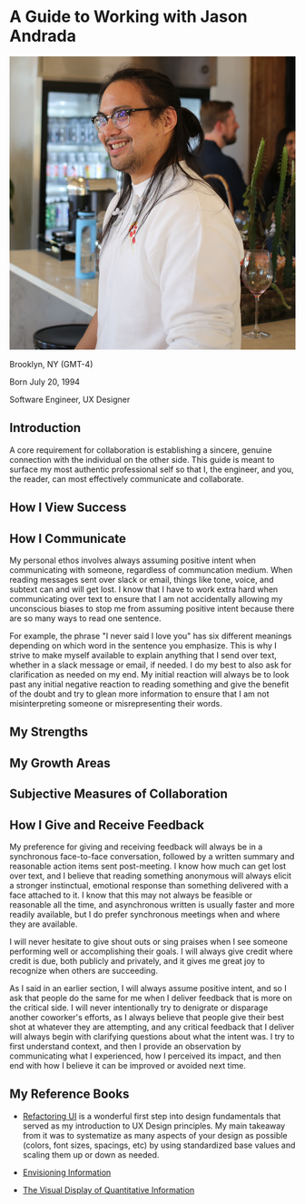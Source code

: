 # A Guide to Working with Jason Andrada
![headshot](slack_photo.jpeg)

Brooklyn, NY (GMT-4)

Born July 20, 1994

Software Engineer, UX Designer

## Introduction
A core requirement for collaboration is establishing a sincere, genuine connection with the individual on the other side. This guide is meant to surface my most authentic professional self so that I, the engineer, and you, the reader, can most effectively communicate and collaborate.

## How I View Success

## How I Communicate
My personal ethos involves always assuming positive intent when communicating with someone, regardless of communcation medium. When reading messages sent over slack or email, things like tone, voice, and subtext can and will get lost. I know that I have to work extra hard when communicating over text to ensure that I am not accidentally allowing my unconscious biases to stop me from assuming positive intent because there are so many ways to read one sentence. 

For example, the phrase "I never said I love you" has six different meanings depending on which word in the sentence you emphasize. This is why I strive to make myself available to explain anything that I send over text, whether in a slack message or email, if needed. I do my best to also ask for clarification as needed on my end. My initial reaction will always be to look past any initial negative reaction to reading something and give the benefit of the doubt and try to glean more information to ensure that I am not misinterpreting someone or misrepresenting their words. 

## My Strengths

## My Growth Areas

## Subjective Measures of Collaboration

## How I Give and Receive Feedback

My preference for giving and receiving feedback will always be in a synchronous face-to-face conversation, followed by a written summary and reasonable action items sent post-meeting. I know how much can get lost over text, and I believe that reading something anonymous will always elicit a stronger instinctual, emotional response than something delivered with a face attached to it. I know that this may not always be feasible or reasonable all the time, and asynchronous written is usually faster and more readily available, but I do prefer synchronous meetings when and where they are available.

I will never hesitate to give shout outs or sing praises when I see someone performing well or accomplishing their goals. I will always give credit where credit is due, both publicly and privately, and it gives me great joy to recognize when others are succeeding.

As I said in an earlier section, I will always assume positive intent, and so I ask that people do the same for me when I deliver feedback that is more on the critical side. I will never intentionally try to denigrate or disparage another coworker's efforts, as I always believe that people give their best shot at whatever they are attempting, and any critical feedback that I deliver will always begin with clarifying questions about what the intent was. I try to first understand context, and then I provide an observation by communicating what I experienced, how I perceived its impact, and then end with how I believe it can be improved or avoided next time.

## My Reference Books

* [Refactoring UI](https://www.refactoringui.com/) is a wonderful first step into design fundamentals that served as my introduction to UX Design principles. My main takeaway from it was to systematize as many aspects of your design as possible (colors, font sizes, spacings, etc) by using standardized base values and scaling them up or down as needed.

* [Envisioning Information](https://www.edwardtufte.com/tufte/books_ei)

* [The Visual Display of Quantitative Information](https://www.edwardtufte.com/tufte/books_vdqi)
